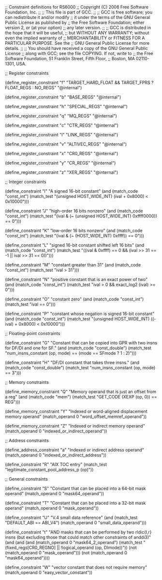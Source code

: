 ;; Constraint definitions for RS6000
;; Copyright (C) 2006 Free Software Foundation, Inc.
;;
;; This file is part of GCC.
;;
;; GCC is free software; you can redistribute it and/or modify
;; it under the terms of the GNU General Public License as published by
;; the Free Software Foundation; either version 2, or (at your option)
;; any later version.
;;
;; GCC is distributed in the hope that it will be useful,
;; but WITHOUT ANY WARRANTY; without even the implied warranty of
;; MERCHANTABILITY or FITNESS FOR A PARTICULAR PURPOSE.  See the
;; GNU General Public License for more details.
;;
;; You should have received a copy of the GNU General Public License
;; along with GCC; see the file COPYING.  If not, write to
;; the Free Software Foundation, 51 Franklin Street, Fifth Floor,
;; Boston, MA 02110-1301, USA.

;; Register constraints

(define_register_constraint "f" "TARGET_HARD_FLOAT && TARGET_FPRS
                                  ? FLOAT_REGS : NO_REGS"
  "@internal")

(define_register_constraint "b" "BASE_REGS"
  "@internal")

(define_register_constraint "h" "SPECIAL_REGS"
  "@internal")

(define_register_constraint "q" "MQ_REGS"
  "@internal")

(define_register_constraint "c" "CTR_REGS"
  "@internal")

(define_register_constraint "l" "LINK_REGS"
  "@internal")

(define_register_constraint "v" "ALTIVEC_REGS"
  "@internal")

(define_register_constraint "x" "CR0_REGS"
  "@internal")

(define_register_constraint "y" "CR_REGS"
  "@internal")

(define_register_constraint "z" "XER_REGS"
  "@internal")

;; Integer constraints

(define_constraint "I"
  "A signed 16-bit constant"
  (and (match_code "const_int")
       (match_test "(unsigned HOST_WIDE_INT) (ival + 0x8000) < 0x10000")))

(define_constraint "J"
  "high-order 16 bits nonzero"
  (and (match_code "const_int")
       (match_test "(ival & (~ (unsigned HOST_WIDE_INT) 0xffff0000)) == 0")))

(define_constraint "K"
  "low-order 16 bits nonzero"
  (and (match_code "const_int")
       (match_test "(ival & (~ (HOST_WIDE_INT) 0xffff)) == 0")))

(define_constraint "L"
  "signed 16-bit constant shifted left 16 bits"
  (and (match_code "const_int")
       (match_test "((ival & 0xffff) == 0
                      && (ival >> 31 == -1 || ival >> 31 == 0))")))

(define_constraint "M"
  "constant greater than 31"
  (and (match_code "const_int")
       (match_test "ival > 31")))

(define_constraint "N"
  "positive constant that is an exact power of two"
  (and (match_code "const_int")
       (match_test "ival > 0 && exact_log2 (ival) >= 0")))

(define_constraint "O"
  "constant zero"
  (and (match_code "const_int")
       (match_test "ival == 0")))

(define_constraint "P"
  "constant whose negation is signed 16-bit constant"
  (and (match_code "const_int")
       (match_test "(unsigned HOST_WIDE_INT) ((- ival) + 0x8000) < 0x10000")))

;; Floating-point constraints

(define_constraint "G"
  "Constant that can be copied into GPR with two insns for DF/DI
   and one for SF."
  (and (match_code "const_double")
       (match_test "num_insns_constant (op, mode)
                    == (mode == SFmode ? 1 : 2)")))

(define_constraint "H"
  "DF/DI constant that takes three insns."
  (and (match_code "const_double")
       (match_test "num_insns_constant (op, mode) == 3")))

;; Memory constraints

(define_memory_constraint "Q"
  "Memory operand that is just an offset from a reg"
  (and (match_code "mem")
       (match_test "GET_CODE (XEXP (op, 0)) == REG")))

(define_memory_constraint "Y"
  "Indexed or word-aligned displacement memory operand"
  (match_operand 0 "word_offset_memref_operand"))

(define_memory_constraint "Z"
  "Indexed or indirect memory operand"
  (match_operand 0 "indexed_or_indirect_operand"))

;; Address constraints

(define_address_constraint "a"
  "Indexed or indirect address operand"
  (match_operand 0 "indexed_or_indirect_address"))

(define_constraint "R"
  "AIX TOC entry"
  (match_test "legitimate_constant_pool_address_p (op)"))

;; General constraints

(define_constraint "S"
  "Constant that can be placed into a 64-bit mask operand"
  (match_operand 0 "mask64_operand"))

(define_constraint "T"
  "Constant that can be placed into a 32-bit mask operand"
  (match_operand 0 "mask_operand"))

(define_constraint "U"
  "V.4 small data reference"
  (and (match_test "DEFAULT_ABI == ABI_V4")
       (match_operand 0 "small_data_operand")))

(define_constraint "t"
  "AND masks that can be performed by two rldic{l,r} insns
   (but excluding those that could match other constraints of anddi3)"
  (and (and (and (match_operand 0 "mask64_2_operand")
                 (match_test "(fixed_regs[CR0_REGNO]
                              || !logical_operand (op, DImode))"))
            (not (match_operand 0 "mask_operand")))
       (not (match_operand 0 "mask64_operand"))))

(define_constraint "W"
  "vector constant that does not require memory"
  (match_operand 0 "easy_vector_constant"))
